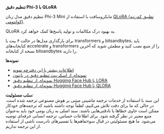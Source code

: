 **تنظیم دقیق Phi-3 با QLoRA**

تنظیم دقیق مدل زبان Phi-3 Mini مایکروسافت با استفاده از [QLoRA (تطبیق کم‌رتبه کوانتومی)](https://github.com/artidoro/qlora).

QLoRA به بهبود درک مکالمات و تولید پاسخ‌ها کمک خواهد کرد.

برای بارگذاری مدل‌ها در حالت ۴ بیت با transformers و bitsandbytes، باید کتابخانه‌های accelerate و transformers را از منبع نصب کنید و مطمئن شوید که آخرین نسخه از کتابخانه bitsandbytes را دارید.

**نمونه‌ها**
- [اطلاعات بیشتر با این دفترچه نمونه](../../../../code/03.Finetuning/Phi_3_Inference_Finetuning.ipynb)
- [نمونه‌ای از اسکریپت تنظیم دقیق در پایتون](../../../../code/03.Finetuning/FineTrainingScript.py)
- [نمونه‌ای از تنظیم دقیق Hugging Face Hub با LORA](../../../../code/03.Finetuning/Phi-3-finetune-lora-python.ipynb)
- [نمونه‌ای از تنظیم دقیق Hugging Face Hub با QLORA](../../../../code/03.Finetuning/Phi-3-finetune-qlora-python.ipynb)

**سلب مسئولیت**:  
این سند با استفاده از خدمات ترجمه ماشینی مبتنی بر هوش مصنوعی ترجمه شده است. در حالی که ما برای دقت تلاش می‌کنیم، لطفاً توجه داشته باشید که ترجمه‌های خودکار ممکن است حاوی خطاها یا نادقتی‌هایی باشند. سند اصلی به زبان بومی خود باید به‌عنوان منبع معتبر در نظر گرفته شود. برای اطلاعات حساس، ترجمه انسانی حرفه‌ای توصیه می‌شود. ما هیچ مسئولیتی در قبال سوءتفاهم‌ها یا تفسیرهای نادرست ناشی از استفاده از این ترجمه نداریم.